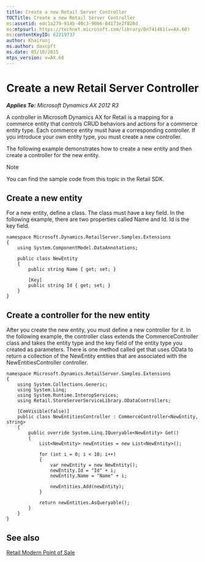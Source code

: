 ```yaml
---
title: Create a new Retail Server Controller
TOCTitle: Create a new Retail Server Controller
ms:assetid: edc1a279-914b-49c3-90b6-84173e2f828d
ms:mtpsurl: https://technet.microsoft.com/library/Dn741461(v=AX.60)
ms:contentKeyID: 62219737
author: Khairunj
ms.author: daxcpft
ms.date: 05/18/2015
mtps_version: v=AX.60
---
```


# Create a new Retail Server Controller 


_**Applies To:** Microsoft Dynamics AX 2012 R3_

A controller in Microsoft Dynamics AX for Retail is a mapping for a commerce entity that controls CRUD behaviors and actions for a commerce entity type. Each commerce entity must have a corresponding controller. If you introduce your own entity type, you must create a new controller.

The following example demonstrates how to create a new entity and then create a controller for the new entity.


> [!NOTE]
> <P>You can find the sample code from this topic in the Retail SDK.</P>



## Create a new entity

For a new entity, define a class. The class must have a key field. In the following example, there are two properties called Name and Id. Id is the key field.

    namespace Microsoft.Dynamics.RetailServer.Samples.Extensions
    {
        using System.ComponentModel.DataAnnotations;
    
        public class NewEntity
        {
            public string Name { get; set; }
    
            [Key]
            public string Id { get; set; }
        }
    }

## Create a controller for the new entity

After you create the new entity, you must define a new controller for it. In the following example, the controller class extends the CommerceController class and takes the entity type and the key field of the entity type you created as parameters. There is one method called get that uses OData to return a collection of the NewEntity entities that are associated with the NewEntitiesController controller.

    namespace Microsoft.Dynamics.RetailServer.Samples.Extensions
    {
        using System.Collections.Generic;
        using System.Linq;
        using System.Runtime.InteropServices;
        using Retail.StoreServerServiceLibrary.ODataControllers;
    
        [ComVisible(false)]
        public class NewEntitiesController : CommerceController<NewEntity, string>
        {
            public override System.Linq.IQueryable<NewEntity> Get()
            {
                List<NewEntity> newEntities = new List<NewEntity>();
    
                for (int i = 0; i < 10; i++)
                {
                    var newEntity = new NewEntity();
                    newEntity.Id = "Id" + i;
                    newEntity.Name = "Name" + i;
    
                    newEntities.Add(newEntity);
                }
    
                return newEntities.AsQueryable();
            }
        }
    }

## See also

[Retail Modern Point of Sale](retail-modern-point-of-sale.md)

  


